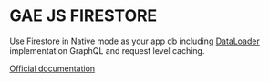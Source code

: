 # GAE JS FIRESTORE

Use Firestore in Native mode as your app db including [DataLoader](https://github.com/graphql/dataloader) implementation GraphQL
 and request level caching.

[Official documentation](https://mondo-mob.github.io/gae-js-docs/packages/gae-js-firestore.html)